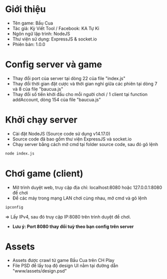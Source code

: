 # Giới thiệu
- Tên game: Bầu Cua
- Tác giả: Kỳ Viết Tool / Facebook: KA Tự Kỉ
- Ngôn ngữ lập trình: NodeJS
- Thư viện sử dụng: ExpressJS & socket.io
- Phiên bản: 1.0.0

# Config server và game
- Thay đổi port của server tại dòng 22 của file "index.js"
- Thay đổi thời gian đặt cược và thời gian nghỉ giữa các phiên tại dòng 7 và 8 của file "baucua.js"
- Thay đổi số tiền khởi đầu cho mỗi người chơi / 1 client tại function addAccount, dòng 154 của file "baucua.js"

# Khởi chạy server
- Cài đặt NodeJS (Source code sử dụng v14.17.0)
- Source code đã bao gồm thư viện ExpressJS và socket.io
- Chạy server bằng cách mở cmd tại folder source code, sau đó gõ lệnh
```bash
node index.js
```

# Chơi game (client)
- Mở trình duyệt web, truy cập địa chỉ: localhost:8080 hoặc 127.0.0.1:8080 để chơi
- Để các máy trong mạng LAN chơi cùng nhau, mở cmd và gõ lệnh
```bash
ipconfig
```
=> Lấy IPv4, sau đó truy cập IP:8080 trên trình duyệt để chơi.
- **Lưu ý: Port 8080 thay đổi tuỳ theo bạn config trên server**

# Assets
- Assets được crawl từ game Bầu Cua trên CH Play
- File PSD để lấy toạ độ design UI nằm tại đường dẫn "www/assets/design.psd"